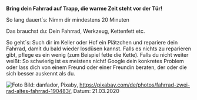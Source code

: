 **Bring dein Fahrrad auf Trapp, die warme Zeit steht vor der Tür!** 

So lang dauert´s: Nimm dir mindestens 20 Minuten

Das brauchst du: Dein Fahrrad, Werkzeug, Kettenfett etc.

So geht´s: Such dir im Keller oder Hof ein Plätzchen und repariere dein Fahrrad, damit du bald wieder losdüsen kannst. Falls es nichts zu reparieren gibt, pflege es ein wenig (zum Beispiel fette die Kette). Falls du nicht weiter weißt: So schwierig ist es meistens nicht! Google dein konkretes Problem oder lass dich von einem Freund oder einer Freundin beraten, der oder die sich besser auskennt als du.

![Foto](https://cdn.pixabay.com/photo/2013/10/03/23/19/bike-190483_1280.jpg)
Bild: danfador, Pixaby, https://pixabay.com/de/photos/fahrrad-zwei-rad-altes-fahrrad-190483/, Datum: 21.03.2020
